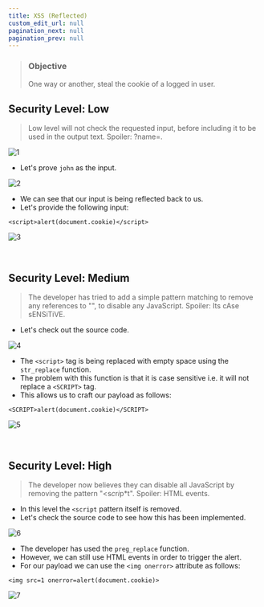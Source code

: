 ```yaml
---
title: XSS (Reflected)
custom_edit_url: null
pagination_next: null
pagination_prev: null
---
```


> ### Objective
> One way or another, steal the cookie of a logged in user.

## Security Level: Low
> Low level will not check the requested input, before including it to be used in the output text.
> Spoiler: ?name=<script>alert("XSS");</script>.

![1](https://github.com/Knign/Write-ups/assets/110326359/c6094b05-b87e-4d7d-8d86-954f821cc0e3)

- Let's prove `john` as the input.

![2](https://github.com/Knign/Write-ups/assets/110326359/f475a13e-d6d4-4aea-9ace-adc9060563e7)

- We can see that our input is being reflected back to us.
- Let's provide the following input:
```
<script>alert(document.cookie)</script>
```

![3](https://github.com/Knign/Write-ups/assets/110326359/9aa1b48d-d04c-4ab3-9b75-0c25e3be756a)

&nbsp;


## Security Level: Medium
> The developer has tried to add a simple pattern matching to remove any references to "</script>", to disable any JavaScript.
> Spoiler: Its cAse sENSiTiVE.
- Let's check out the source code.

![4](https://github.com/Knign/Write-ups/assets/110326359/ee8421db-c404-45f4-b97a-6b178df5f83f)

- The `<script>` tag is being replaced with empty space using the  `str_replace` function.
- The problem with this function is that it is case sensitive i.e. it will not replace a `<SCRIPT>` tag.
- This allows us to craft our payload as follows:
```
<SCRIPT>alert(document.cookie)</SCRIPT>
```

![5](https://github.com/Knign/Write-ups/assets/110326359/73e0fac2-7ebd-4e23-a399-8e999d578179)

&nbsp;


## Security Level: High
> The developer now believes they can disable all JavaScript by removing the pattern "<s*c*r*i*p*t".
> Spoiler: HTML events.
- In this level the `<script` pattern itself is removed.
- Let's check the source code to see how this has been implemented.

![6](https://github.com/Knign/Write-ups/assets/110326359/5f930149-5533-4579-b18c-769f6e09ad4d)

- The developer has used the `preg_replace` function.
- However, we can still use HTML events in order to trigger the alert.
- For our payload we can use the `<img onerror>` attribute as follows:
```
<img src=1 onerror=alert(document.cookie)>
```

![7](https://github.com/Knign/Write-ups/assets/110326359/89e4a99f-334b-473e-b54e-e982983286c3)
